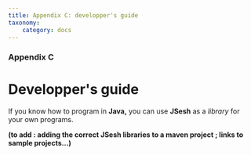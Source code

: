 ```yaml
---
title: Appendix C: developper's guide
taxonomy:
    category: docs
---
```

 

### Appendix C

# Developper's guide


If you know how to program in **Java,** you can use **JSesh** as a *library* for your own programs.

**(to add : adding the correct JSesh libraries to a maven project ; links to sample projects...)**